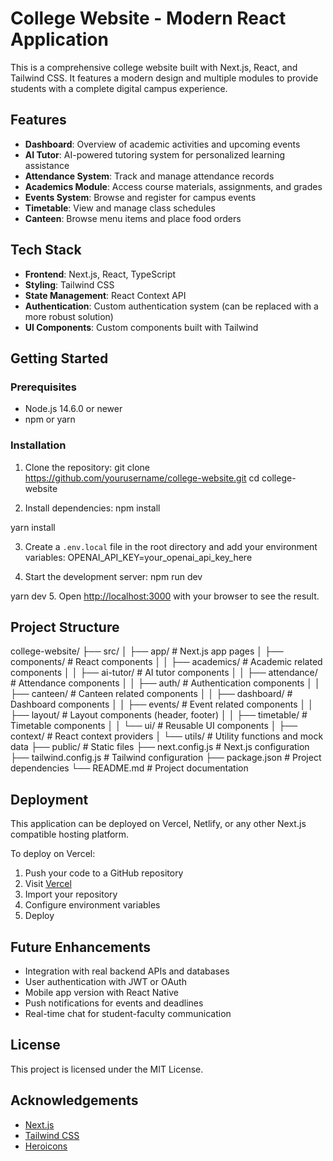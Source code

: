# College Website - Modern React Application

This is a comprehensive college website built with Next.js, React, and Tailwind CSS. It features a modern design and multiple modules to provide students with a complete digital campus experience.

## Features

- **Dashboard**: Overview of academic activities and upcoming events
- **AI Tutor**: AI-powered tutoring system for personalized learning assistance
- **Attendance System**: Track and manage attendance records
- **Academics Module**: Access course materials, assignments, and grades
- **Events System**: Browse and register for campus events
- **Timetable**: View and manage class schedules
- **Canteen**: Browse menu items and place food orders

## Tech Stack

- **Frontend**: Next.js, React, TypeScript
- **Styling**: Tailwind CSS
- **State Management**: React Context API
- **Authentication**: Custom authentication system (can be replaced with a more robust solution)
- **UI Components**: Custom components built with Tailwind

## Getting Started

### Prerequisites

- Node.js 14.6.0 or newer
- npm or yarn

### Installation

1. Clone the repository:
git clone https://github.com/yourusername/college-website.git
cd college-website

2. Install dependencies:
npm install

yarn install

3. Create a `.env.local` file in the root directory and add your environment variables:
OPENAI_API_KEY=your_openai_api_key_here

4. Start the development server:
npm run dev

yarn dev
5. Open [http://localhost:3000](http://localhost:3000) with your browser to see the result.

## Project Structure

college-website/
├── src/
│ ├── app/ # Next.js app pages
│ ├── components/ # React components
│ │ ├── academics/ # Academic related components
│ │ ├── ai-tutor/ # AI tutor components
│ │ ├── attendance/ # Attendance components
│ │ ├── auth/ # Authentication components
│ │ ├── canteen/ # Canteen related components
│ │ ├── dashboard/ # Dashboard components
│ │ ├── events/ # Event related components
│ │ ├── layout/ # Layout components (header, footer)
│ │ ├── timetable/ # Timetable components
│ │ └── ui/ # Reusable UI components
│ ├── context/ # React context providers
│ └── utils/ # Utility functions and mock data
├── public/ # Static files
├── next.config.js # Next.js configuration
├── tailwind.config.js # Tailwind configuration
├── package.json # Project dependencies
└── README.md # Project documentation

## Deployment

This application can be deployed on Vercel, Netlify, or any other Next.js compatible hosting platform.

To deploy on Vercel:

1. Push your code to a GitHub repository
2. Visit [Vercel](https://vercel.com)
3. Import your repository
4. Configure environment variables
5. Deploy

## Future Enhancements

- Integration with real backend APIs and databases
- User authentication with JWT or OAuth
- Mobile app version with React Native
- Push notifications for events and deadlines
- Real-time chat for student-faculty communication

## License

This project is licensed under the MIT License.

## Acknowledgements

- [Next.js](https://nextjs.org/)
- [Tailwind CSS](https://tailwindcss.com/)
- [Heroicons](https://heroicons.com/)